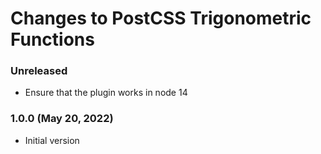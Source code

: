 # Changes to PostCSS Trigonometric Functions

### Unreleased

- Ensure that the plugin works in node 14

### 1.0.0 (May 20, 2022)

- Initial version
